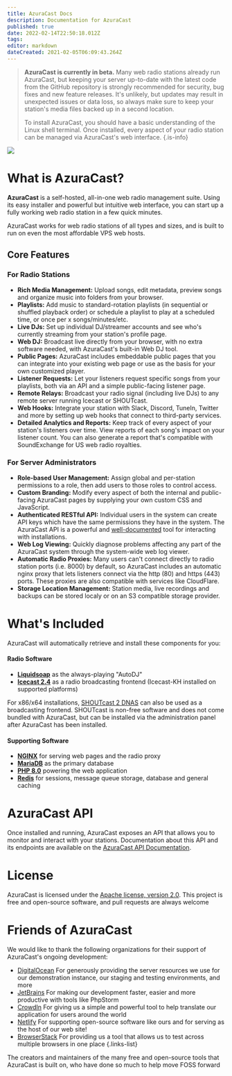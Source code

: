 ```yaml
---
title: AzuraCast Docs
description: Documentation for AzuraCast
published: true
date: 2022-02-14T22:50:18.012Z
tags: 
editor: markdown
dateCreated: 2021-02-05T06:09:43.264Z
---
```


> **AzuraCast is currently in beta.**
> Many web radio stations already run AzuraCast, but keeping your server up-to-date with the latest code from the GitHub repository is strongly recommended for security, bug fixes and new feature releases. It's unlikely, but updates may result in unexpected issues or data loss, so always make sure to keep your station's media files backed up in a second location.
>
> To install AzuraCast, you should have a basic understanding of the Linux shell terminal. Once installed, every aspect of your radio station can be managed via AzuraCast's web interface.
{.is-info}

![](https://img.shields.io/packagist/v/azuracast/azuracast.svg?label=latest+stable+version&style=for-the-badge)

# What is AzuraCast?

**AzuraCast** is a self-hosted, all-in-one web radio management suite. Using its easy installer and powerful but intuitive web interface, you can start up a fully working web radio station in a few quick minutes.

AzuraCast works for web radio stations of all types and sizes, and is built to run on even the most affordable VPS web hosts.

## Core Features

### For Radio Stations

- **Rich Media Management:** Upload songs, edit metadata, preview songs and organize music into folders from your browser.
- **Playlists:** Add music to standard-rotation playlists (in sequential or shuffled playback order) or schedule a playlist to play at a scheduled time, or once per x songs/minutes/etc.
- **Live DJs:** Set up individual DJ/streamer accounts and see who's currently streaming from your station's profile page.
- **Web DJ:** Broadcast live directly from your browser, with no extra software needed, with AzuraCast's built-in Web DJ tool.
- **Public Pages:** AzuraCast includes embeddable public pages that you can integrate into your existing web page or use as the basis for your own customized player.
- **Listener Requests:** Let your listeners request specific songs from your playlists, both via an API and a simple public-facing listener page.
- **Remote Relays:** Broadcast your radio signal (including live DJs) to any remote server running Icecast or SHOUTcast.
- **Web Hooks:** Integrate your station with Slack, Discord, TuneIn, Twitter and more by setting up web hooks that connect to third-party services.
- **Detailed Analytics and Reports:** Keep track of every aspect of your station's listeners over time. View reports of each song's impact on your listener count. You can also generate a report that's compatible with SoundExchange for US web radio royalties.

### For Server Administrators

- **Role-based User Management:** Assign global and per-station permissions to a role, then add users to those roles to control access.
- **Custom Branding:** Modify every aspect of both the internal and public-facing AzuraCast pages by supplying your own custom CSS and JavaScript.
- **Authenticated RESTful API:** Individual users in the system can create API keys which have the same permissions they have in the system. The AzuraCast API is a powerful and [well-documented](https://www.azuracast.com/api/index.html) tool for interacting with installations.
- **Web Log Viewing:** Quickly diagnose problems affecting any part of the AzuraCast system through the system-wide web  log viewer.
- **Automatic Radio Proxies:** Many users can't connect directly to radio station ports (i.e. 8000) by default, so  AzuraCast includes an automatic nginx proxy that lets listeners connect via the http (80) and https (443) ports. These proxies are also compatible with services like CloudFlare.
- **Storage Location Management:** Station media, live recordings and backups can be stored localy or on an S3 compatible storage provider.

# What's Included

AzuraCast will automatically retrieve and install these components for you:

#### Radio Software

* **[Liquidsoap](https://www.liquidsoap.info/)** as the always-playing "AutoDJ"
* **[Icecast 2.4](https://icecast.org/)** as a radio broadcasting frontend (Icecast-KH installed on supported platforms)

For x86/x64 installations, [SHOUTcast 2 DNAS](http://wiki.shoutcast.com/wiki/SHOUTcast_DNAS_Server_2) can also be used as a broadcasting frontend. SHOUTcast is non-free software and does not come bundled with AzuraCast, but can be installed via the administration panel after AzuraCast has been installed.

#### Supporting Software

* **[NGINX](https://www.nginx.com)** for serving web pages and the radio proxy
* **[MariaDB](https://mariadb.org/)** as the primary database
* **[PHP 8.0](https://secure.php.net/)** powering the web application
* **[Redis](https://redis.io/)** for sessions, message queue storage, database and general caching

# AzuraCast API

Once installed and running, AzuraCast exposes an API that allows you to monitor and interact with your stations.
Documentation about this API and its endpoints are available on
the [AzuraCast API Documentation](https://www.azuracast.com/api/index.html).

# License
AzuraCast is licensed under the [Apache license, version 2.0](https://github.com/AzuraCast/AzuraCast/blob/master/LICENSE.txt). This project is free and open-source software, and pull requests are always welcome

# Friends of AzuraCast
We would like to thank the following organizations for their support of AzuraCast's ongoing development:

- [DigitalOcean](https://m.do.co/c/21612b90440f) For generously providing the server resources we use for our demonstration instance, our staging and testing environments, and more
- [JetBrains](https://www.jetbrains.com/) For making our development faster, easier and more productive with tools like PhpStorm
- [CrowdIn](https://crowdin.com/) For giving us a simple and powerful tool to help translate our application for users around the world
- [Netlify](https://www.netlify.com/) For supporting open-source software like ours and for serving as the host of our web site!
- [BrowserStack](https://www.browserstack.com/) For providing us a tool that allows us to test across multiple browsers in one place
{.links-list}

The creators and maintainers of the many free and open-source tools that AzuraCast is built on, who have done so much to help move FOSS forward